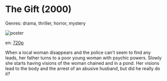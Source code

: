 # The Gift (2000)

Genres: drama, thriller, horror, mystery

![poster](http://image.tmdb.org/t/p/w500/mC66QbJk1PbUrVMu3kh14adLpQl.jpg)

en:
  [720p](magnet:?xt=urn:btih:AA9177FF7B18540307430324BB799EC005EE6301&tr=udp://glotorrents.pw:6969/announce&tr=udp://tracker.opentrackr.org:1337/announce&tr=udp://torrent.gresille.org:80/announce&tr=udp://tracker.openbittorrent.com:80&tr=udp://tracker.coppersurfer.tk:6969&tr=udp://tracker.leechers-paradise.org:6969&tr=udp://p4p.arenabg.ch:1337&tr=udp://tracker.internetwarriors.net:1337)
  


When a local woman disappears and the police can't seem to find any leads, her father turns to a poor young woman with psychic powers. Slowly she starts having visions of the woman chained and in a pond. Her visions lead to the body and the arrest of an abusive husband, but did he really do it?